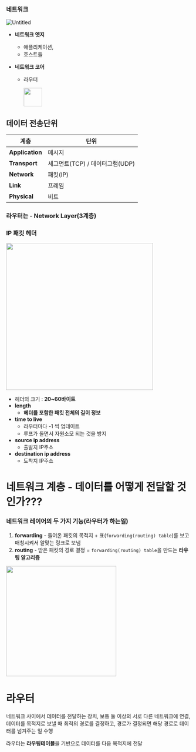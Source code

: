 ### 네트워크

![Untitled](https://meadow-pram-047.notion.site/image/https%3A%2F%2Fs3-us-west-2.amazonaws.com%2Fsecure.notion-static.com%2F200a33fa-b004-455b-ba5d-32d38b7ad4c0%2FUntitled.png?table=block&id=f37825bc-d1ab-4e67-9161-04048282b542&spaceId=7ea9111c-81e4-4df3-ae22-1260e4d0da86&width=2000&userId=&cache=v2)

- **네트워크 엣지**
    - 애플리케이션,
    - 호스트들

- **네트워크 코어**
    - 라우터
      
        <img src="https://meadow-pram-047.notion.site/image/https%3A%2F%2Fs3-us-west-2.amazonaws.com%2Fsecure.notion-static.com%2F5fa33489-7f25-4521-bf9a-c5bdf9ff356e%2FUntitled.png?table=block&amp;id=c2baa697-9641-456e-a2a1-6069113f3f53&amp;spaceId=7ea9111c-81e4-4df3-ae22-1260e4d0da86&amp;width=2000&amp;userId=&amp;cache=v2" width="50"/>


## 데이터 전송단위

| 계층              | 단위                     |
|-----------------|------------------------|
| **Application** | 메시지                    |
| **Transport**   | 세그먼트(TCP) / 데이터그램(UDP) |
| **Network**     | 패킷(IP)                 |
| **Link**        | 프레임                    |
| **Physical**    | 비트                     |


### 라우터는 - Network Layer(3계층)

### IP 패킷 헤더

<img src="https://meadow-pram-047.notion.site/image/https%3A%2F%2Fs3-us-west-2.amazonaws.com%2Fsecure.notion-static.com%2Fd92d88fe-5bef-4ff0-b801-3044d05c4bf5%2FUntitled.png?table=block&amp;id=e77053d3-a2bb-41a2-8618-dc2e8e91ed52&amp;spaceId=7ea9111c-81e4-4df3-ae22-1260e4d0da86&amp;width=1920&amp;userId=&amp;cache=v2" width="400"/>

- 헤더의 크기 : **20~60바이트**
- **length**
    - **헤더를 포함한 패킷 전체의 길이 정보**
- **time to live**
    - 라우터마다 -1 씩 업데이트
    - 루프가 돌면서 자원소모 되는 것을 방지
- **source ip address**
    - 출발지 IP주소
- **destination ip address**
    - 도착지 IP주소

# 네트워크 계층 - **데이터를 어떻게 전달할 것인가???**

### 네트워크 레이어의 두 가지 기능(라우터가 하는일)

1. **forwarding** - 들어온 패킷의 목적지 + 표(`forwarding(routing) table`)를 보고 매칭시켜서 알맞는 링크로 보냄
2. **routing** - 받은 패킷의 경로 결정 = `forwarding(routing) table`을 만드는 **라우팅 알고리즘**

<img src="https://meadow-pram-047.notion.site/image/https%3A%2F%2Fs3-us-west-2.amazonaws.com%2Fsecure.notion-static.com%2F1176ba92-dd8f-4f5e-b8eb-0290ced63ce9%2FUntitled.png?table=block&amp;id=1ccc6348-ec96-4c9a-9237-7662375035c6&amp;spaceId=7ea9111c-81e4-4df3-ae22-1260e4d0da86&amp;width=1920&amp;userId=&amp;cache=v2" width="300"/>

# 라우터

네트워크 사이에서 데이터를 전달하는 장치, 보통 둘 이상의 서로 다른 네트워크에 연결, 데이터를 목적지로 보낼 때 최적의 경로를 결정하고, 경로가 결정되면 해당 경로로 데이터를 넘겨주는 일 수행

라우터는 **라우팅테이블**을 기반으로 데이터를 다음 목적지에 전달